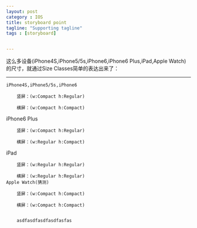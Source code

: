 ```yaml
---
layout: post
category : IOS 
title: storyboard point
tagline: "Supporting tagline"
tags : [storyboard]


---
```

这么多设备(iPhone4S,iPhone5/5s,iPhone6,iPhone6 Plus,iPad,Apple Watch)的尺寸，就通过Size Classes简单的表达出来了：

***
    iPhone4S,iPhone5/5s,iPhone6

        竖屏：(w:Compact h:Regular)

        横屏：(w:Compact h:Compact)
   iPhone6 Plus

        竖屏：(w:Compact h:Regular)

        横屏：(w:Regular h:Compact)
   iPad

        竖屏：(w:Regular h:Regular)

        横屏：(w:Regular h:Regular)
    Apple Watch(猜测)

        竖屏：(w:Compact h:Compact)

        横屏：(w:Compact h:Compact)


        asdfasdfasdfasdfasfas



